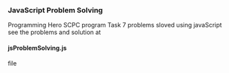 ### JavaScript Problem Solving

Programming Hero SCPC program Task 
7 problems sloved using javaScript
see the problems and solution at 
#### jsProblemSolving.js 
file
